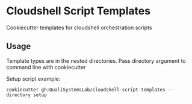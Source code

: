 # Cloudshell Script Templates
Cookiecutter templates for cloudshell orchestration scripts

## Usage
Template types are in the nested directories. Pass directory argument to command line with cookiecutter

Setup script example:
```commandline
cookiecutter gh:QualiSystemsLab/cloudshell-script-templates --directory setup
```
 

